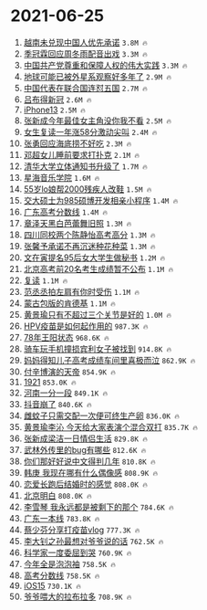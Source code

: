 # 2021-06-25

1. [越南未兑现中国人优先承诺](https://s.weibo.com/weibo?q=%23%E8%B6%8A%E5%8D%97%E6%9C%AA%E5%85%91%E7%8E%B0%E4%B8%AD%E5%9B%BD%E4%BA%BA%E4%BC%98%E5%85%88%E6%89%BF%E8%AF%BA%23&Refer=top) `3.8M 🔥`
1. [季冠霖回应周冬雨配音出戏](https://s.weibo.com/weibo?q=%23%E5%AD%A3%E5%86%A0%E9%9C%96%E5%9B%9E%E5%BA%94%E5%91%A8%E5%86%AC%E9%9B%A8%E9%85%8D%E9%9F%B3%E5%87%BA%E6%88%8F%23&Refer=top) `3.3M 🔥`
1. [中国共产党尊重和保障人权的伟大实践](https://s.weibo.com/weibo?q=%23%E4%B8%AD%E5%9B%BD%E5%85%B1%E4%BA%A7%E5%85%9A%E5%B0%8A%E9%87%8D%E5%92%8C%E4%BF%9D%E9%9A%9C%E4%BA%BA%E6%9D%83%E7%9A%84%E4%BC%9F%E5%A4%A7%E5%AE%9E%E8%B7%B5%23&Refer=top) `3.3M 🔥`
1. [地球可能已被外星系观察好多年了](https://s.weibo.com/weibo?q=%23%E5%9C%B0%E7%90%83%E5%8F%AF%E8%83%BD%E5%B7%B2%E8%A2%AB%E5%A4%96%E6%98%9F%E7%B3%BB%E8%A7%82%E5%AF%9F%E5%A5%BD%E5%A4%9A%E5%B9%B4%E4%BA%86%23&Refer=top) `2.9M 🔥`
1. [中国代表在联合国连怼五国](https://s.weibo.com/weibo?q=%23%E4%B8%AD%E5%9B%BD%E4%BB%A3%E8%A1%A8%E5%9C%A8%E8%81%94%E5%90%88%E5%9B%BD%E8%BF%9E%E6%80%BC%E4%BA%94%E5%9B%BD%23&Refer=top) `2.7M 🔥`
1. [吕布得新冠](https://s.weibo.com/weibo?q=%E5%90%95%E5%B8%83%E5%BE%97%E6%96%B0%E5%86%A0&Refer=top) `2.6M 🔥`
1. [iPhone13](https://s.weibo.com/weibo?q=iPhone13&Refer=top) `2.5M 🔥`
1. [张新成今年最佳女主角没你我不看](https://s.weibo.com/weibo?q=%23%E5%BC%A0%E6%96%B0%E6%88%90%E4%BB%8A%E5%B9%B4%E6%9C%80%E4%BD%B3%E5%A5%B3%E4%B8%BB%E8%A7%92%E6%B2%A1%E4%BD%A0%E6%88%91%E4%B8%8D%E7%9C%8B%23&Refer=top) `2.5M 🔥`
1. [女生复读一年涨58分激动尖叫](https://s.weibo.com/weibo?q=%23%E5%A5%B3%E7%94%9F%E5%A4%8D%E8%AF%BB%E4%B8%80%E5%B9%B4%E6%B6%A858%E5%88%86%E6%BF%80%E5%8A%A8%E5%B0%96%E5%8F%AB%23&Refer=top) `2.4M 🔥`
1. [张勇回应海底捞不好吃](https://s.weibo.com/weibo?q=%23%E5%BC%A0%E5%8B%87%E5%9B%9E%E5%BA%94%E6%B5%B7%E5%BA%95%E6%8D%9E%E4%B8%8D%E5%A5%BD%E5%90%83%23&Refer=top) `2.3M 🔥`
1. [邓超女儿睡前要求打扑克](https://s.weibo.com/weibo?q=%23%E9%82%93%E8%B6%85%E5%A5%B3%E5%84%BF%E7%9D%A1%E5%89%8D%E8%A6%81%E6%B1%82%E6%89%93%E6%89%91%E5%85%8B%23&Refer=top) `2.1M 🔥`
1. [清华大学立体通知书升级了](https://s.weibo.com/weibo?q=%23%E6%B8%85%E5%8D%8E%E5%A4%A7%E5%AD%A6%E7%AB%8B%E4%BD%93%E9%80%9A%E7%9F%A5%E4%B9%A6%E5%8D%87%E7%BA%A7%E4%BA%86%23&Refer=top) `1.7M 🔥`
1. [星海音乐学院](https://s.weibo.com/weibo?q=%23%E6%98%9F%E6%B5%B7%E9%9F%B3%E4%B9%90%E5%AD%A6%E9%99%A2%23&Refer=top) `1.6M 🔥`
1. [55岁lo娘帮2000残疾人改鞋](https://s.weibo.com/weibo?q=%2355%E5%B2%81lo%E5%A8%98%E5%B8%AE2000%E6%AE%8B%E7%96%BE%E4%BA%BA%E6%94%B9%E9%9E%8B%23&Refer=top) `1.5M 🔥`
1. [交大硕士为985硕博开发相亲小程序](https://s.weibo.com/weibo?q=%23%E4%BA%A4%E5%A4%A7%E7%A1%95%E5%A3%AB%E4%B8%BA985%E7%A1%95%E5%8D%9A%E5%BC%80%E5%8F%91%E7%9B%B8%E4%BA%B2%E5%B0%8F%E7%A8%8B%E5%BA%8F%23&Refer=top) `1.4M 🔥`
1. [广东高考分数线](https://s.weibo.com/weibo?q=%23%E5%B9%BF%E4%B8%9C%E9%AB%98%E8%80%83%E5%88%86%E6%95%B0%E7%BA%BF%23&Refer=top) `1.4M 🔥`
1. [章泽天黑白芭蕾舞旧照](https://s.weibo.com/weibo?q=%23%E7%AB%A0%E6%B3%BD%E5%A4%A9%E9%BB%91%E7%99%BD%E8%8A%AD%E8%95%BE%E8%88%9E%E6%97%A7%E7%85%A7%23&Refer=top) `1.3M 🔥`
1. [四川同校两个陈静怡高考高分](https://s.weibo.com/weibo?q=%23%E5%9B%9B%E5%B7%9D%E5%90%8C%E6%A0%A1%E4%B8%A4%E4%B8%AA%E9%99%88%E9%9D%99%E6%80%A1%E9%AB%98%E8%80%83%E9%AB%98%E5%88%86%23&Refer=top) `1.3M 🔥`
1. [张馨予承诺不再沉迷种花种菜](https://s.weibo.com/weibo?q=%23%E5%BC%A0%E9%A6%A8%E4%BA%88%E6%89%BF%E8%AF%BA%E4%B8%8D%E5%86%8D%E6%B2%89%E8%BF%B7%E7%A7%8D%E8%8A%B1%E7%A7%8D%E8%8F%9C%23&Refer=top) `1.3M 🔥`
1. [文在寅提名95后女大学生做秘书](https://s.weibo.com/weibo?q=%23%E6%96%87%E5%9C%A8%E5%AF%85%E6%8F%90%E5%90%8D95%E5%90%8E%E5%A5%B3%E5%A4%A7%E5%AD%A6%E7%94%9F%E5%81%9A%E7%A7%98%E4%B9%A6%23&Refer=top) `1.2M 🔥`
1. [北京高考前20名考生成绩暂不公布](https://s.weibo.com/weibo?q=%23%E5%8C%97%E4%BA%AC%E9%AB%98%E8%80%83%E5%89%8D20%E5%90%8D%E8%80%83%E7%94%9F%E6%88%90%E7%BB%A9%E6%9A%82%E4%B8%8D%E5%85%AC%E5%B8%83%23&Refer=top) `1.1M 🔥`
1. [复读](https://s.weibo.com/weibo?q=%E5%A4%8D%E8%AF%BB&Refer=top) `1.1M 🔥`
1. [范丞丞拍左肩有你时受伤](https://s.weibo.com/weibo?q=%23%E8%8C%83%E4%B8%9E%E4%B8%9E%E6%8B%8D%E5%B7%A6%E8%82%A9%E6%9C%89%E4%BD%A0%E6%97%B6%E5%8F%97%E4%BC%A4%23&Refer=top) `1.1M 🔥`
1. [蒙古包版的肯德基](https://s.weibo.com/weibo?q=%23%E8%92%99%E5%8F%A4%E5%8C%85%E7%89%88%E7%9A%84%E8%82%AF%E5%BE%B7%E5%9F%BA%23&Refer=top) `1.1M 🔥`
1. [黄景瑜只有不超过三个关节是好的](https://s.weibo.com/weibo?q=%23%E9%BB%84%E6%99%AF%E7%91%9C%E5%8F%AA%E6%9C%89%E4%B8%8D%E8%B6%85%E8%BF%87%E4%B8%89%E4%B8%AA%E5%85%B3%E8%8A%82%E6%98%AF%E5%A5%BD%E7%9A%84%23&Refer=top) `1.0M 🔥`
1. [HPV疫苗是如何起作用的](https://s.weibo.com/weibo?q=%23HPV%E7%96%AB%E8%8B%97%E6%98%AF%E5%A6%82%E4%BD%95%E8%B5%B7%E4%BD%9C%E7%94%A8%E7%9A%84%23&Refer=top) `987.3K 🔥`
1. [78年王阳状态](https://s.weibo.com/weibo?q=%2378%E5%B9%B4%E7%8E%8B%E9%98%B3%E7%8A%B6%E6%80%81%23&Refer=top) `968.6K 🔥`
1. [骑车玩手机撞损宾利女子被找到](https://s.weibo.com/weibo?q=%23%E9%AA%91%E8%BD%A6%E7%8E%A9%E6%89%8B%E6%9C%BA%E6%92%9E%E6%8D%9F%E5%AE%BE%E5%88%A9%E5%A5%B3%E5%AD%90%E8%A2%AB%E6%89%BE%E5%88%B0%23&Refer=top) `914.8K 🔥`
1. [妈妈得知儿子高考成绩车间里喜极而泣](https://s.weibo.com/weibo?q=%23%E5%A6%88%E5%A6%88%E5%BE%97%E7%9F%A5%E5%84%BF%E5%AD%90%E9%AB%98%E8%80%83%E6%88%90%E7%BB%A9%E8%BD%A6%E9%97%B4%E9%87%8C%E5%96%9C%E6%9E%81%E8%80%8C%E6%B3%A3%23&Refer=top) `862.9K 🔥`
1. [付辛博演的天帝](https://s.weibo.com/weibo?q=%23%E4%BB%98%E8%BE%9B%E5%8D%9A%E6%BC%94%E7%9A%84%E5%A4%A9%E5%B8%9D%23&Refer=top) `854.9K 🔥`
1. [1921](https://s.weibo.com/weibo?q=1921&Refer=top) `853.0K 🔥`
1. [河南一分一段](https://s.weibo.com/weibo?q=%23%E6%B2%B3%E5%8D%97%E4%B8%80%E5%88%86%E4%B8%80%E6%AE%B5%23&Refer=top) `849.1K 🔥`
1. [抖音崩了](https://s.weibo.com/weibo?q=%23%E6%8A%96%E9%9F%B3%E5%B4%A9%E4%BA%86%23&Refer=top) `840.6K 🔥`
1. [雌蚊子只需交配一次便可终生产卵](https://s.weibo.com/weibo?q=%23%E9%9B%8C%E8%9A%8A%E5%AD%90%E5%8F%AA%E9%9C%80%E4%BA%A4%E9%85%8D%E4%B8%80%E6%AC%A1%E4%BE%BF%E5%8F%AF%E7%BB%88%E7%94%9F%E4%BA%A7%E5%8D%B5%23&Refer=top) `836.0K 🔥`
1. [黄景瑜李沁 今天给大家表演个混合双打](https://s.weibo.com/weibo?q=%E9%BB%84%E6%99%AF%E7%91%9C%E6%9D%8E%E6%B2%81%20%E4%BB%8A%E5%A4%A9%E7%BB%99%E5%A4%A7%E5%AE%B6%E8%A1%A8%E6%BC%94%E4%B8%AA%E6%B7%B7%E5%90%88%E5%8F%8C%E6%89%93&Refer=top) `835.7K 🔥`
1. [张新成梁洁一日情侣生活](https://s.weibo.com/weibo?q=%23%E5%BC%A0%E6%96%B0%E6%88%90%E6%A2%81%E6%B4%81%E4%B8%80%E6%97%A5%E6%83%85%E4%BE%A3%E7%94%9F%E6%B4%BB%23&Refer=top) `829.8K 🔥`
1. [武林外传里的bug有哪些](https://s.weibo.com/weibo?q=%23%E6%AD%A6%E6%9E%97%E5%A4%96%E4%BC%A0%E9%87%8C%E7%9A%84bug%E6%9C%89%E5%93%AA%E4%BA%9B%23&Refer=top) `812.6K 🔥`
1. [你们那好好说中文得判几年](https://s.weibo.com/weibo?q=%23%E4%BD%A0%E4%BB%AC%E9%82%A3%E5%A5%BD%E5%A5%BD%E8%AF%B4%E4%B8%AD%E6%96%87%E5%BE%97%E5%88%A4%E5%87%A0%E5%B9%B4%23&Refer=top) `810.8K 🔥`
1. [韩庚 我现在哪有什么偶像感](https://s.weibo.com/weibo?q=%E9%9F%A9%E5%BA%9A%20%E6%88%91%E7%8E%B0%E5%9C%A8%E5%93%AA%E6%9C%89%E4%BB%80%E4%B9%88%E5%81%B6%E5%83%8F%E6%84%9F&Refer=top) `808.9K 🔥`
1. [恋爱长跑后结婚时的感觉](https://s.weibo.com/weibo?q=%23%E6%81%8B%E7%88%B1%E9%95%BF%E8%B7%91%E5%90%8E%E7%BB%93%E5%A9%9A%E6%97%B6%E7%9A%84%E6%84%9F%E8%A7%89%23&Refer=top) `808.0K 🔥`
1. [北京明白](https://s.weibo.com/weibo?q=%E5%8C%97%E4%BA%AC%E6%98%8E%E7%99%BD&Refer=top) `808.0K 🔥`
1. [李雪琴 我永远都是被剩下的那个](https://s.weibo.com/weibo?q=%E6%9D%8E%E9%9B%AA%E7%90%B4%20%E6%88%91%E6%B0%B8%E8%BF%9C%E9%83%BD%E6%98%AF%E8%A2%AB%E5%89%A9%E4%B8%8B%E7%9A%84%E9%82%A3%E4%B8%AA&Refer=top) `784.6K 🔥`
1. [广东一本线](https://s.weibo.com/weibo?q=%E5%B9%BF%E4%B8%9C%E4%B8%80%E6%9C%AC%E7%BA%BF&Refer=top) `783.8K 🔥`
1. [蔡少芬分享打疫苗vlog](https://s.weibo.com/weibo?q=%23%E8%94%A1%E5%B0%91%E8%8A%AC%E5%88%86%E4%BA%AB%E6%89%93%E7%96%AB%E8%8B%97vlog%23&Refer=top) `777.3K 🔥`
1. [李大钊之孙最想对爷爷说的话](https://s.weibo.com/weibo?q=%23%E6%9D%8E%E5%A4%A7%E9%92%8A%E4%B9%8B%E5%AD%99%E6%9C%80%E6%83%B3%E5%AF%B9%E7%88%B7%E7%88%B7%E8%AF%B4%E7%9A%84%E8%AF%9D%23&Refer=top) `762.5K 🔥`
1. [科学家一度委屈到哭](https://s.weibo.com/weibo?q=%23%E7%A7%91%E5%AD%A6%E5%AE%B6%E4%B8%80%E5%BA%A6%E5%A7%94%E5%B1%88%E5%88%B0%E5%93%AD%23&Refer=top) `760.9K 🔥`
1. [今年全是泡泡袖](https://s.weibo.com/weibo?q=%23%E4%BB%8A%E5%B9%B4%E5%85%A8%E6%98%AF%E6%B3%A1%E6%B3%A1%E8%A2%96%23&Refer=top) `758.5K 🔥`
1. [高考分数线](https://s.weibo.com/weibo?q=%E9%AB%98%E8%80%83%E5%88%86%E6%95%B0%E7%BA%BF&Refer=top) `758.5K 🔥`
1. [iOS15](https://s.weibo.com/weibo?q=iOS15&Refer=top) `730.1K 🔥`
1. [爷爷喂大的拉布拉多](https://s.weibo.com/weibo?q=%23%E7%88%B7%E7%88%B7%E5%96%82%E5%A4%A7%E7%9A%84%E6%8B%89%E5%B8%83%E6%8B%89%E5%A4%9A%23&Refer=top) `708.9K 🔥`
